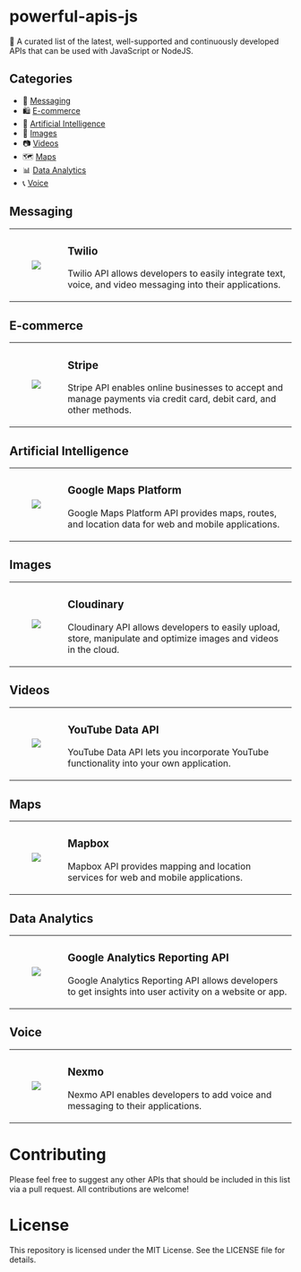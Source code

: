 # powerful-apis-js

🚀 A curated list of the latest, well-supported and continuously developed APIs that can be used with JavaScript or NodeJS.

## Categories

- 📨 [Messaging](#messaging)
- 🛍️ [E-commerce](#E-commerce)
- 🤖 [Artificial Intelligence](#-Artificial-Intelligence)
- 🎨 [Images](#-Images)
- 📷 [Videos](#-Videos)
- 🗺️ [Maps](#-Maps)
- 📊 [Data Analytics](#-Data-Analytics)
- 📞 [Voice](#-[Voice)

## Messaging

<table>
  <tbody>
    <tr>
      <td width="80" align="center">
        <a href="https://www.twilio.com/docs/usage/api"><img src="https://cdn.icon-icons.com/icons2/2699/PNG/512/twilio_tile_logo_icon_168415.png"></a>
      </td>
      <td valign="center">
        <h3>Twilio</h3>
        <p>
          Twilio API allows developers to easily integrate text, voice, and video messaging into their applications.
        </p>
      </td>
    </tr>
  </tbody>
</table>

## E-commerce

<table>
  <tbody>
    <tr>
      <td width="80" align="center">
        <a href="https://stripe.com/docs/api"><img src="https://stripe.com/img/v3/home/twitter.png"></a>
      </td>
      <td valign="center">
        <h3>Stripe</h3>
        <p>
          Stripe API enables online businesses to accept and manage payments via credit card, debit card, and other methods.
        </p>
      </td>
    </tr>
  </tbody>
</table>

## Artificial Intelligence

<table>
  <tbody>
    <tr>
      <td width="80" align="center">
        <a href="https://developers.google.com/maps/documentation/javascript/overview"><img src="https://cdn.icon-icons.com/icons2/2699/PNG/512/google_maps_logo_icon_170828.png"></a>
      </td>
      <td valign="center">
        <h3>Google Maps Platform</h3>
        <p>
          Google Maps Platform API provides maps, routes, and location data for web and mobile applications.
        </p>
      </td>
    </tr>
  </tbody>
</table>

## Images

<table>
  <tbody>
    <tr>
      <td width="80" align="center">
        <a href="https://cloudinary.com/documentation/image_upload_api_reference"><img src="https://res.cloudinary.com/cloudinary/image/upload/new_cloudinary_logo_square.png"></a>
      </td>
      <td valign="center">
        <h3>Cloudinary</h3>
        <p>
          Cloudinary API allows developers to easily upload, store, manipulate and optimize images and videos in the cloud.
        </p>
      </td>
    </tr>
  </tbody>
</table>

## Videos

<table>
  <tbody>
    <tr>
      <td width="80" align="center">
        <a href="https://developers.google.com/youtube/v3"><img src="https://cdn.icon-icons.com/icons2/2699/PNG/512/youtube_logo_icon_170525.png"></a>
      </td>
      <td valign="center">
        <h3>YouTube Data API</h3>
        <p>
          YouTube Data API lets you incorporate YouTube functionality into your own application.
        </p>
      </td>
    </tr>
  </tbody>
</table>

 ## Maps

<table>
  <tbody>
    <tr>
      <td width="80" align="center">
        <a href="https://www.mapbox.com/developers/"><img src="https://cdn.icon-icons.com/icons2/2699/PNG/512/mapbox_logo_icon_168904.png"></a>
      </td>
      <td valign="center">
        <h3>Mapbox</h3>
        <p>
          Mapbox API provides mapping and location services for web and mobile applications.
        </p>
      </td>
    </tr>
  </tbody>
</table>

## Data Analytics

<table>
  <tbody>
    <tr>
      <td width="80" align="center">
        <a href="https://developers.google.com/analytics/devguides/reporting/core/v4"><img src="https://cdn.icon-icons.com/icons2/2699/PNG/512/google_analytics_logo_icon_170308.png"></a>
      </td>
      <td valign="center">
        <h3>Google Analytics Reporting API</h3>
        <p>
          Google Analytics Reporting API allows developers to get insights into user activity on a website or app.
        </p>
      </td>
    </tr>
  </tbody>
</table>

## Voice

<table>
  <tbody>
    <tr>
      <td width="80" align="center">
        <a href="https://developer.nexmo.com/voice/voice-api/overview"><img src="https://www.nexmo.com/static/images/nexmo-logo.svg"></a>
      </td>
      <td valign="center">
        <h3>Nexmo</h3>
        <p>
          Nexmo API enables developers to add voice and messaging to their applications.
        </p>
      </td>
    </tr>
  </tbody>
</table>


# Contributing
Please feel free to suggest any other APIs that should be included in this list via a pull request. All contributions are welcome!

# License
This repository is licensed under the MIT License. See the LICENSE file for details.
